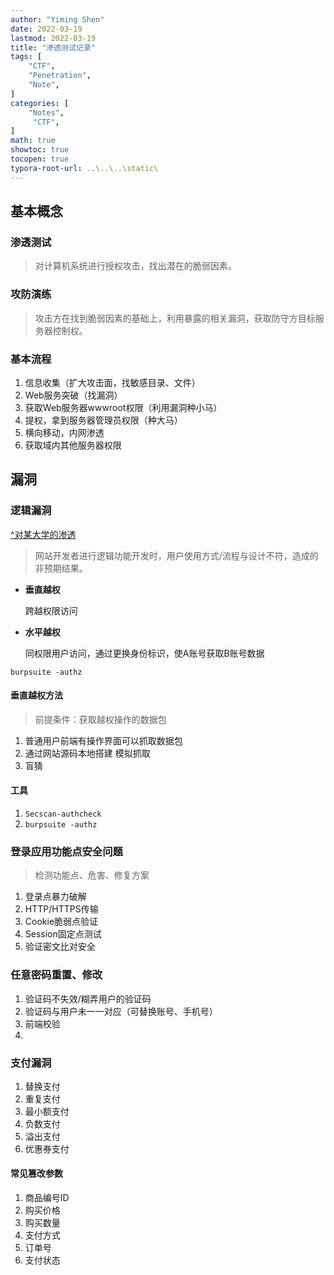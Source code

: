 ```yaml
---
author: "Yiming Shen"
date: 2022-03-19
lastmod: 2022-03-19
title: "渗透测试记录"
tags: [
    "CTF",
    "Penetration",
    "Note",
]
categories: [
    "Notes",
     "CTF",
]
math: true
showtoc: true
tocopen: true
typora-root-url: ..\..\..\static\
---
```


## 基本概念

### 渗透测试

> 对计算机系统进行授权攻击，找出潜在的脆弱因素。

### 攻防演练

> 攻击方在找到脆弱因素的基础上，利用暴露的相关漏洞，获取防守方目标服务器控制权。

### 基本流程

1. 信息收集（扩大攻击面，找敏感目录、文件）
2. Web服务突破（找漏洞）
3. 获取Web服务器wwwroot权限（利用漏洞种小马）
4. 提权，拿到服务器管理员权限（种大马）
5. 横向移动，内网渗透
6. 获取域内其他服务器权限

## 漏洞

### 逻辑漏洞

[^对某大学的渗透](https://xz.aliyun.com/t/7686)

> 网站开发者进行逻辑功能开发时，用户使用方式/流程与设计不符，造成的非预期结果。

- **垂直越权**

  跨越权限访问

- **水平越权**

  同权限用户访问，通过更换身份标识，使A账号获取B账号数据

```
burpsuite -authz
```

#### 垂直越权方法

> 前提条件：获取越权操作的数据包

1. 普通用户前端有操作界面可以抓取数据包
2. 通过网站源码本地搭建 模拟抓取
3. 盲猜

#### 工具

1. `Secscan-authcheck`
2. `burpsuite -authz`

### 登录应用功能点安全问题

> 检测功能点、危害、修复方案

1. 登录点暴力破解
2. HTTP/HTTPS传输
3. Cookie脆弱点验证
4. Session固定点测试
5. 验证密文比对安全

### 任意密码重置、修改

1. 验证码不失效/糊弄用户的验证码
2. 验证码与用户未一一对应（可替换账号、手机号）
3. 前端校验
4. 

### 支付漏洞

1. 替换支付
2. 重复支付
3. 最小额支付
4. 负数支付
5. 溢出支付
6. 优惠券支付

#### 常见篡改参数

1. 商品编号ID
2. 购买价格
3. 购买数量
4. 支付方式
5. 订单号
6. 支付状态
